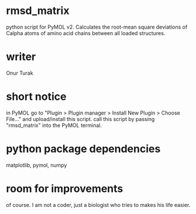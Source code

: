 # rmsd_matrix
python script for PyMOL v2. Calculates the root-mean square deviations of Calpha atoms of amino acid chains between all loaded structures.

# writer
Onur Turak

# short notice
in PyMOL go to "Plugin > Plugin manager > Install New Plugin > Choose File..." and upload/install this script.
call this script by passing "rmsd_matrix" into the PyMOL terminal. 

# python package dependencies
matplotlib, pymol, numpy

# room for improvements
of course. I am not a coder, just a biologist who tries to makes his life easier. 
